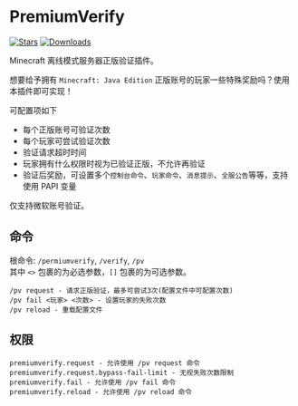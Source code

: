 # PremiumVerify

[![Stars](https://img.shields.io/github/stars/MrXiaoM/PremiumVerify?style=plastic)](https://github.com/MrXiaoM/PremiumVerify//stargazers) [![Downloads](https://img.shields.io/github/downloads/MrXiaoM/PremiumVerify/total)](https://github.com/MrXiaoM/PremiumVerify/releases)

Minecraft 离线模式服务器正版验证插件。

想要给予拥有 `Minecraft: Java Edition` 正版账号的玩家一些特殊奖励吗？使用本插件即可实现！

可配置项如下
+ 每个正版账号可验证次数
+ 每个玩家可尝试验证次数
+ 验证请求超时时间
+ 玩家拥有什么权限时视为已验证正版，不允许再验证
+ 验证后奖励，可设置多个`控制台命令`、`玩家命令`、`消息提示`、`全服公告`等等，支持使用 PAPI 变量

仅支持微软账号验证。

## 命令

根命令: `/permiumverify`, `/verify`, `/pv`  
其中 `<>` 包裹的为必选参数，`[]` 包裹的为可选参数。
```
/pv request - 请求正版验证，最多可尝试3次(配置文件中可配置次数)
/pv fail <玩家> <次数> - 设置玩家的失败次数
/pv reload - 重载配置文件
```

## 权限

```
premiumverify.request - 允许使用 /pv request 命令
premiumverify.request.bypass-fail-limit - 无视失败次数限制
premiumverify.fail - 允许使用 /pv fail 命令
premiumverify.reload - 允许使用 /pv reload 命令
```
